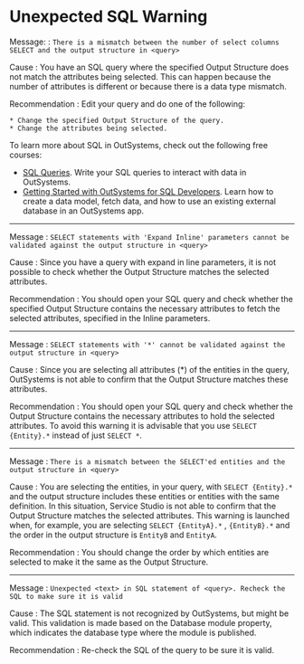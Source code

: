 # Unexpected SQL Warning

Message:
:   `There is a mismatch between the number of select columns SELECT and the output structure in <query>`

Cause
:   You have an SQL query where the specified Output Structure does not match the attributes being selected. This can happen because the number of attributes is different or because there is a data type mismatch.

Recommendation
:   Edit your query and do one of the following:

    * Change the specified Output Structure of the query.
    * Change the attributes being selected.

<div class="info" markdown="1">

To learn more about SQL in OutSystems, check out the following free courses:

* [SQL Queries](https://www.outsystems.com/training/courses/146/sql-queries/). Write your SQL queries to interact with data in OutSystems.
* [Getting Started with OutSystems for SQL Developers](https://www.outsystems.com/training/courses/169/getting-started-with-outsystems-for-sql-developers/). Learn how to create a data model, fetch data, and how to use an existing external database in an OutSystems app.


</div>

---

Message
:   `SELECT statements with 'Expand Inline' parameters cannot be validated against the output structure in <query>`

Cause
:   Since you have a query with expand in line parameters, it is not possible to check whether the Output Structure matches the selected attributes.

Recommendation
:   You should open your SQL query and check whether the specified Output Structure contains the necessary attributes to fetch the selected attributes, specified in the Inline parameters.

---

Message
:   `SELECT statements with '*' cannot be validated against the output structure in <query>`

Cause
:   Since you are selecting all attributes (*) of the entities in the query, OutSystems is not able to confirm that the Output Structure matches these attributes.

Recommendation
:   You should open your SQL query and check whether the Output Structure contains the necessary attributes to hold the selected attributes. To avoid this warning it is advisable that you use `SELECT {Entity}.*` instead of just `SELECT *`.

---

Message
:   `There is a mismatch between the SELECT'ed entities and the output structure in <query>`

Cause
:   You are selecting the entities, in your query, with `SELECT {Entity}.*` and the output structure includes these entities or entities with the same definition. In this situation, Service Studio is not able to confirm that the Output Structure matches the selected attributes. This warning is launched when, for example, you are selecting `SELECT {EntityA}.*` , `{EntityB}.*` and the order in the output structure is `EntityB` and `EntityA`.

Recommendation
:   You should change the order by which entities are selected to make it the same as the Output Structure.

---

Message
:   `Unexpected <text> in SQL statement of <query>. Recheck the SQL to make sure it is valid`

Cause
:   The SQL statement is not recognized by OutSystems, but might be valid. This validation is made based on the Database module property, which indicates the database type where the module is published.

Recommendation
:   Re-check the SQL of the query to be sure it is valid.
